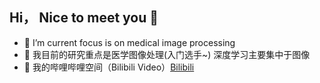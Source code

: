 ## Hi， Nice to meet you 👋
- 🔭 I’m current focus is on medical image processing  
- 🧡 我目前的研究重点是医学图像处理(入门选手~) 深度学习主要集中于图像  
- 📯 我的哔哩哔哩空间（Bilibili Video）[Bilibili](https://www.runoob.com) 


